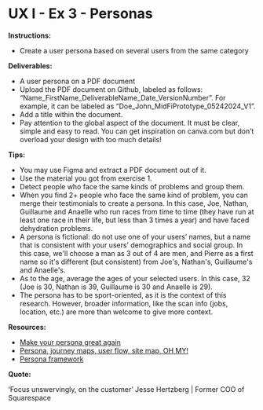 # UX I - Ex 3 - Personas

**Instructions:** 

- Create a user persona based on several users from the same category

**Deliverables:** 

- A user persona on a PDF document
- Upload the PDF document on Github, labeled as follows: “Name_FirstName_DeliverableName_Date_VersionNumber”. For example, it can be labeled as “Doe_John_MidFiPrototype_05242024_V1”.
- Add a title within the document.
- Pay attention to the global aspect of the document. It must be clear, simple and easy to read. You can get inspiration on canva.com but don’t overload your design with too much details!


**Tips:** 

- You may use Figma and extract a PDF document out of it.
- Use the material you got from exercise 1.
- Detect people who face the same kinds of problems and group them. 
- When you find 2+ people who face the same kind of problem, you can merge their testimonials to create a persona. In this case, Joe, Nathan, Guillaume and Anaelle who run races from time to time (they have run at least one race in their life, but less than 3 times a year) and have faced dehydration problems. 
- A persona is fictional: do not use one of your users’ names, but a name that is consistent with your users’ demographics and social group. In this case, we'll choose a man as 3 out of 4 are men, and Pierre as a first name so it's different (but consistent) from Joe's, Nathan's, Guillaume's and Anaelle's.
- As to the age, average the ages of your selected users. In this case, 32 (Joe is 30, Nathan is 39, Guillaume is 30 and Anaelle is 29).
- The persona has to be sport-oriented, as it is the context of this research. However, broader information, like the scan info (jobs, location, etc.) are more than welcome to give more context.

**Resources:** 

- [Make your persona great again](https://uxdesign.cc/personas-e60c1c06ead1)
- [Persona, journey maps, user flow, site map, OH MY!](https://uxdesign.cc/personas-journey-maps-site-maps-and-user-flows-oh-my-e71d044b4bcb)
- [Persona framework](https://miro.medium.com/max/1400/0*RbHfR6BHhhFIENNf)

**Quote:** 

‘Focus unswervingly, on the customer’ Jesse Hertzberg | Former COO of Squarespace